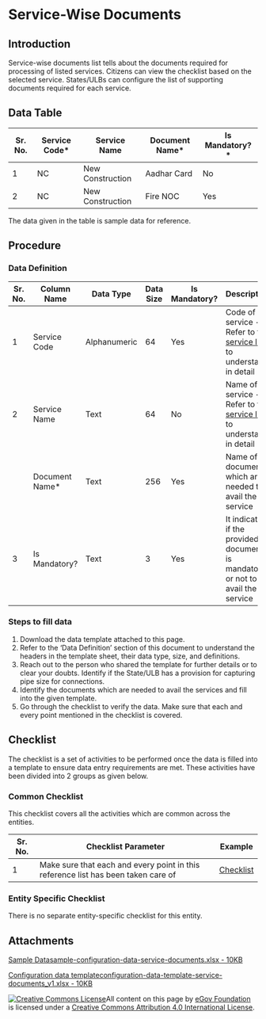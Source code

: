 # Service-Wise Documents

## Introduction <a href="#introduction" id="introduction"></a>

Service-wise documents list tells about the documents required for processing of listed services. Citizens can view the checklist based on the selected service. States/ULBs can configure the list of supporting documents required for each service.

## Data Table <a href="#data-table" id="data-table"></a>

| Sr. No. | Service Code\* | Service Name     | Document Name\* | Is Mandatory?\* |
| ------- | -------------- | ---------------- | --------------- | --------------- |
| 1       | NC             | New Construction | Aadhar Card     | No              |
| 2       | NC             | New Construction | Fire NOC        | Yes             |

The data given in the table is sample data for reference.

## Procedure <a href="#procedure" id="procedure"></a>

### Data Definition <a href="#data-definition" id="data-definition"></a>

| Sr. No. | Column Name     | Data Type    | Data Size | Is Mandatory? | Description                                                                                |
| ------- | --------------- | ------------ | --------- | ------------- | ------------------------------------------------------------------------------------------ |
| 1       | Service Code    | Alphanumeric | 64        | Yes           | Code of service - Refer to the [service list ](list-of-services.md)to understand in detail |
| 2       | Service Name    | Text         | 64        | No            | Name of service - Refer to the [service list](list-of-services.md) to understand in detail |
| ​       | Document Name\* | Text         | 256       | Yes           | Name of documents which are needed to avail the service                                    |
| 3       | Is Mandatory?   | Text         | 3         | Yes           | It indicates if the provided document is mandatory or not to avail the service             |

### Steps to fill data <a href="#steps-to-fill-data" id="steps-to-fill-data"></a>

1. Download the data template attached to this page.
2. Refer to the ‘Data Definition’ section of this document to understand the headers in the template sheet, their data type, size, and definitions.
3. Reach out to the person who shared the template for further details or to clear your doubts. Identify if the State/ULB has a provision for capturing pipe size for connections.
4. Identify the documents which are needed to avail the services and fill into the given template.
5. Go through the checklist to verify the data. Make sure that each and every point mentioned in the checklist is covered.

## Checklist <a href="#checklist" id="checklist"></a>

The checklist is a set of activities to be performed once the data is filled into a template to ensure data entry requirements are met. These activities have been divided into 2 groups as given below.

### Common Checklist <a href="#common-checklist" id="common-checklist"></a>

This checklist covers all the activities which are common across the entities.

| Sr. No. | Checklist Parameter                                                               | Example                                                                                     |
| ------- | --------------------------------------------------------------------------------- | ------------------------------------------------------------------------------------------- |
| 1       | Make sure that each and every point in this reference list has been taken care of | ​[Checklist](https://digit-discuss.atlassian.net/wiki/spaces/DO/pages/502203140/Checklist)​ |

### Entity Specific Checklist <a href="#entity-specific-checklist" id="entity-specific-checklist"></a>

There is no separate entity-specific checklist for this entity.

## Attachments <a href="#attachments" id="attachments"></a>

[Sample Datasample-configuration-data-service-documents.xlsx - 10KB](https://firebasestorage.googleapis.com/v0/b/gitbook-28427.appspot.com/o/assets%2F-MERG\_iQW5oN4ukgXP8K%2Fsync%2F56f0abe265ce72a8cc94e31ea4c071ae4444efc0.xlsx?generation=1602050610427704\&alt=media)

[Configuration data templateconfiguration-data-template-service-documents\_v1.xlsx - 10KB](https://firebasestorage.googleapis.com/v0/b/gitbook-28427.appspot.com/o/assets%2F-MERG\_iQW5oN4ukgXP8K%2Fsync%2Fca6a8f6b2bdadbcc481bbe0ed02914f59dd76fcd.xlsx?generation=1602050610436608\&alt=media)

[![Creative Commons License](https://i.creativecommons.org/l/by/4.0/80x15.png)](http://creativecommons.org/licenses/by/4.0/)All content on this page by [eGov Foundation ](https://egov.org.in)is licensed under a [Creative Commons Attribution 4.0 International License](http://creativecommons.org/licenses/by/4.0/).[\
](https://docs.digit.org/configure-digit/configuring-master-data-templates/module-setup/obpas-data/list-of-services)
